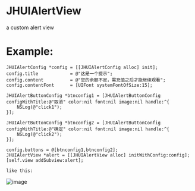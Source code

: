 # JHUIAlertView
a custom alert view


# Example:
```
JHUIAlertConfig *config = [[JHUIAlertConfig alloc] init];
config.title            = @"这是一个提示";
config.content          = @"您的余额不足，需充值之后才能继续观看";
config.contentFont      = [UIFont systemFontOfSize:15];

JHUIAlertButtonConfig *btnconfig1 = [JHUIAlertButtonConfig configWithTitle:@"取消" color:nil font:nil image:nil handle:^{
    NSLog(@"click1");
}];

JHUIAlertButtonConfig *btnconfig2 = [JHUIAlertButtonConfig configWithTitle:@"确定" color:nil font:nil image:nil handle:^{
    NSLog(@"click2");
}];

config.buttons = @[btnconfig1,btnconfig2];
JHUIAlertView *alert = [[JHUIAlertView alloc] initWithConfig:config];
[self.view addSubview:alert];
```

```
like this:
```
![image](https://github.com/xjh093/JHUIAlertView/blob/master/Screen%20Shot%202017-09-15%20at%2011.16.20.png)
